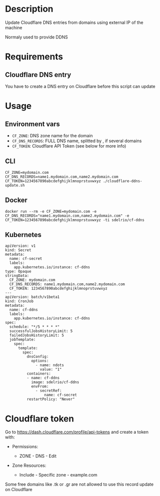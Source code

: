 
# Description

Update Cloudflare DNS entries from domains using external IP of the machine

Normaly used to provide DDNS

# Requirements

## Cloudflare DNS entry

You have to create a DNS entry on Cloudflare before this script can update

# Usage

## Environment vars

* `CF_ZONE`: DNS zone name for the domain
* `CF_DNS_RECORDS`: FULL DNS name, splitted by , if several domains
* `CF_TOKEN`: Cloudflare API Token (see below for more info)

## CLI

```
CF_ZONE=mydomain.com CF_DNS_RECORDS=name1.mydomain.com,name2.mydomain.com CF_TOKEN=1234567890abcdefghijklmnoprstuvwxyz ./cloudflare-ddns-update.sh
```

## Docker

```
docker run --rm -e CF_ZONE=mydomain.com -e CF_DNS_RECORDS="name1.mydomain.com,name2.mydomain.com" -e CF_TOKEN=1234567890abcdefghijklmnoprstuvwxyz -ti sdelrio/cf-ddns
```

## Kubernetes

```
apiVersion: v1
kind: Secret
metadata:
  name: cf-secret
  labels:
    app.kubernetes.io/instance: cf-ddns
type: Opaque
stringData:
  CF_ZONE: mydomain.com
  CF_DNS_RECORDS: name1.mydomain.com,name2.mydomain.com
  CF_TOKEN: 1234567890abcdefghijklmnoprstuvwxyz
---
apiVersion: batch/v1beta1
kind: CronJob
metadata:
  name: cf-ddns
  labels:
    app.kubernetes.io/instance: cf-ddns
spec:
  schedule: "*/5 * * * *"
  successfulJobsHistoryLimit: 5
  failedJobsHistoryLimit: 5
  jobTemplate:
    spec:
      template:
        spec:
          dnsConfig:
            options:
              - name: ndots
                value: "1"
          containers:
          - name: cf-ddns
            image: sdelrio/cf-ddns
            envFrom:
              - secretRef:
                  name: cf-secret
          restartPolicy: "Never"
```

# Cloudflare token

Go to <https://dash.cloudflare.com/profile/api-tokens> and create a token with:

* Permissions:
  * ZONE - DNS - Edit

* Zone Resources:
  * Include - Specific zone - example.com

Some free domains like .tk or .gr are not allowed to use this record update on Cloudflare

